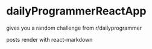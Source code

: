 # dailyProgrammerReactApp
gives you a random challenge from r/dailyprogrammer

posts render with react-markdown
